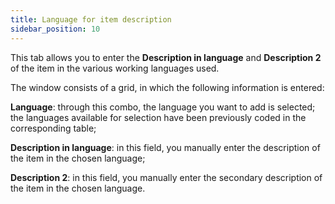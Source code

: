 ```yaml
---
title: Language for item description
sidebar_position: 10
---
```


This tab allows you to enter the **Description in language** and **Description 2** of the item in the various working languages used.

The window consists of a grid, in which the following information is entered:

**Language**: through this combo, the language you want to add is selected; the languages available for selection have been previously coded in the corresponding table;

**Description in language**: in this field, you manually enter the description of the item in the chosen language;

**Description 2**: in this field, you manually enter the secondary description of the item in the chosen language.